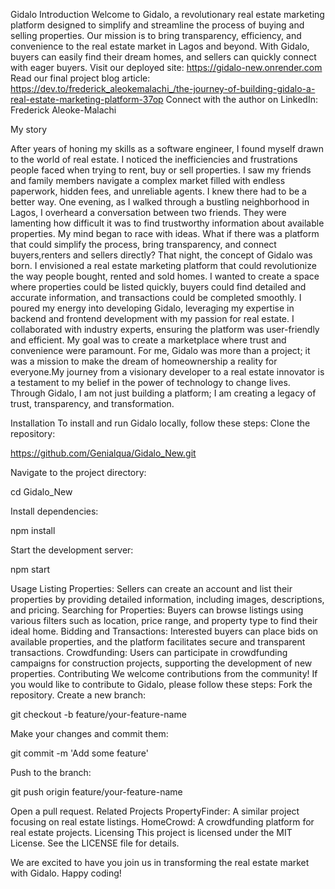 Gidalo
Introduction
Welcome to Gidalo, a revolutionary real estate marketing platform designed to simplify and streamline the process of buying and selling properties. Our mission is to bring transparency, efficiency, and convenience to the real estate market in Lagos and beyond. With Gidalo, buyers can easily find their dream homes, and sellers can quickly connect with eager buyers.
Visit our deployed site:   https://gidalo-new.onrender.com
Read our final project blog article: https://dev.to/frederick_aleokemalachi_/the-journey-of-building-gidalo-a-real-estate-marketing-platform-37op
Connect with the author on LinkedIn: Frederick Aleoke-Malachi

My story

After years of honing my skills as a software engineer, I found myself drawn to the world of real estate. I noticed the inefficiencies and frustrations people faced when trying to rent, buy or sell properties. I saw my friends and family members navigate a complex market filled with endless paperwork, hidden fees, and unreliable agents. I knew there had to be a better way.
One evening, as I walked through a bustling neighborhood in Lagos, I overheard a conversation between two friends. They were lamenting how difficult it was to find trustworthy information about available properties. My mind began to race with ideas. What if there was a platform that could simplify the process, bring transparency, and connect buyers,renters and sellers directly?
That night, the concept of Gidalo was born. I envisioned a real estate marketing platform that could revolutionize the way people bought, rented and sold homes. I wanted to create a space where properties could be listed quickly, buyers could find detailed and accurate information, and transactions could be completed smoothly.
I poured my energy into developing Gidalo, leveraging my expertise in backend and frontend development with my passion for real estate. I collaborated with industry experts, ensuring the platform was user-friendly and efficient. My goal was to create a marketplace where trust and convenience were paramount.
For me, Gidalo was more than a project; it was a mission to make the dream of homeownership a reality for everyone.My journey from a visionary developer to a real estate innovator is a testament to my belief in the power of technology to change lives. Through Gidalo, I am not just building a platform; I am creating a legacy of trust, transparency, and transformation.


Installation
To install and run Gidalo locally, follow these steps:
Clone the repository:

https://github.com/Genialqua/Gidalo_New.git


Navigate to the project directory:

cd Gidalo_New


Install dependencies:

npm install


Start the development server:

npm start


Usage
Listing Properties:
Sellers can create an account and list their properties by providing detailed information, including images, descriptions, and pricing.
Searching for Properties:
Buyers can browse listings using various filters such as location, price range, and property type to find their ideal home.
Bidding and Transactions:
Interested buyers can place bids on available properties, and the platform facilitates secure and transparent transactions.
Crowdfunding:
Users can participate in crowdfunding campaigns for construction projects, supporting the development of new properties.
Contributing
We welcome contributions from the community! If you would like to contribute to Gidalo, please follow these steps:
Fork the repository.
Create a new branch:

git checkout -b feature/your-feature-name


Make your changes and commit them:

git commit -m 'Add some feature'


Push to the branch:

git push origin feature/your-feature-name


Open a pull request.
Related Projects
PropertyFinder: A similar project focusing on real estate listings.
HomeCrowd: A crowdfunding platform for real estate projects.
Licensing
This project is licensed under the MIT License. See the LICENSE file for details.

We are excited to have you join us in transforming the real estate market with Gidalo. Happy coding!
